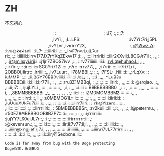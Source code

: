 # ZH
不忘初心

　　　　　　　　　　　 ::
　　　　　　　　　　　:;J7, :,                        ::;7:
　　　　　　　　　　　,ivYi, ,                       ;LLLFS:
　　　　　　　　　　　:iv7Yi                       :7ri;j5PL
　　　　　　　　　　,:ivYLvr                    ,ivrrirrY2X,
　　　　　　　　　　:;r@Wwz.7r:                :ivu@kexianli.
                :iL7::,:::iiirii:ii;::::,,irvF7rvvLujL7ur
               ri::,:,::i:iiiiiii:i:irrv177JX7rYXqZEkvv17
             ;i:, , ::::iirrririi:i:::iiir2XXvii;L8OGJr71i
            :,, ,,:   ,::ir@mingyi.irii:i:::j1jri7ZBOS7ivv,
               ,::,    ::rv77iiiriii:iii:i::,rvLq@huhao.Li
           ,,      ,, ,:ir7ir::,:::i;ir:::i:i::rSGGYri712:
         :::  ,v7r:: ::rrv77:, ,, ,:i7rrii:::::, ir7ri7Lri
        ,     2OBBOi,iiir;r::        ,irriiii::,, ,iv7Luur:
      ,,     i78MBBi,:,:::,:,  :7FSL: ,iriii:::i::,,:rLqXv::
      :      iuMMP: :,:::,:ii;2GY7OBB0viiii:i:iii:i:::iJqL;::
     ,     ::::i   ,,,,, ::LuBBu BBBBBErii:i:i:i:i:i:i:r77ii
    ,       :       , ,,:::rruBZ1MBBqi, :,,,:::,::::::iiriri:
   ,               ,,,,::::i:  @arqiao.       ,:,, ,:::ii;i7:
  :,       rjujLYLi   ,,:::::,:::::::::,,   ,:i,:,,,,,::i:iii
  ::      BBBBBBBBB0,    ,,::: , ,:::::: ,      ,,,, ,,:::::::
  i,  ,  ,8BMMBBBBBBi     ,,:,,     ,,, , ,   , , , :,::ii::i::
  :      iZMOMOMBBM2::::::::::,,,,     ,,,,,,:,,,::::i:irr:i:::,
  i   ,,:;u0MBMOG1L:::i::::::  ,,,::,   ,,, ::::::i:i:iirii:i:i:
  :    ,iuUuuXUkFu7i:iii:i:::, :,:,: ::::::::i:i:::::iirr7iiri::
  :     :rk@Yizero.i:::::, ,:ii:::::::i:::::i::,::::iirrriiiri::,
   :      5BMBBBBBBSr:,::rv2kuii:::iii::,:i:,, , ,,:,:i@petermu.,
        , :r50EZ8MBBBBGOBBBZP7::::i::,:::::,: :,:,::i;rrririiii::
            :jujYY7LS0ujJL7r::,::i::,::::::::::::::iirirrrrrrr:ii:
           ,:  :@kevensun.:,:,,,::::i:i:::::,,::::::iir;ii;7v77;ii;i,
           ,,,     ,,:,::::::i:iiiii:i::::,, ::::iiiir@xingjief.r;7:i,
        , , ,,,:,,::::::::iiiiiiiiii:,:,:::::::::iiir;ri7vL77rrirri::
         :,, , ::::::::i:::i:::i:i::,,,,,:,::i:i:::iir;@Secbone.ii:::


    Code is far away from bug with the Doge protecting
    Doge保佑，永无BUG
